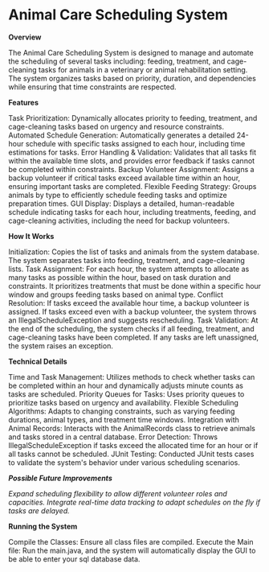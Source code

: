 # Animal Care Scheduling System



**Overview**

The Animal Care Scheduling System is designed to manage and automate the scheduling of several tasks including: feeding, treatment, and cage-cleaning tasks for animals in a veterinary or animal rehabilitation setting. The system organizes tasks based on priority, duration, and dependencies while ensuring that time constraints are respected.


**Features**

Task Prioritization: Dynamically allocates priority to feeding, treatment, and cage-cleaning tasks based on urgency and resource constraints.
Automated Schedule Generation: Automatically generates a detailed 24-hour schedule with specific tasks assigned to each hour, including time estimations for tasks.
Error Handling & Validation: Validates that all tasks fit within the available time slots, and provides error feedback if tasks cannot be completed within constraints.
Backup Volunteer Assignment: Assigns a backup volunteer if critical tasks exceed available time within an hour, ensuring important tasks are completed.
Flexible Feeding Strategy: Groups animals by type to efficiently schedule feeding tasks and optimize preparation times.
GUI Display: Displays a detailed, human-readable schedule indicating tasks for each hour, including treatments, feeding, and cage-cleaning activities, including the need for backup volunteers.



**How It Works**

Initialization: Copies the list of tasks and animals from the system database. The system separates tasks into feeding, treatment, and cage-cleaning lists.
Task Assignment: For each hour, the system attempts to allocate as many tasks as possible within the hour, based on task duration and constraints. It prioritizes treatments that must be done within a specific hour window and groups feeding tasks based on animal type.
Conflict Resolution: If tasks exceed the available hour time, a backup volunteer is assigned. If tasks exceed even with a backup volunteer, the system throws an IllegalScheduleException and suggests rescheduling.
Task Validation: At the end of the scheduling, the system checks if all feeding, treatment, and cage-cleaning tasks have been completed. If any tasks are left unassigned, the system raises an exception.


**Technical Details**

Time and Task Management: Utilizes methods to check whether tasks can be completed within an hour and dynamically adjusts minute counts as tasks are scheduled.
Priority Queues for Tasks: Uses priority queues to prioritize tasks based on urgency and availability.
Flexible Scheduling Algorithms: Adapts to changing constraints, such as varying feeding durations, animal types, and treatment time windows.
Integration with Animal Records: Interacts with the AnimalRecords class to retrieve animals and tasks stored in a central database.
Error Detection: Throws IllegalScheduleException if tasks exceed the allocated time for an hour or if all tasks cannot be scheduled.
JUnit Testing: Conducted JUnit tests cases to validate the system's behavior under various scheduling scenarios.



***Possible Future Improvements***

*Expand scheduling flexibility to allow different volunteer roles and capacities.*
*Integrate real-time data tracking to adapt schedules on the fly if tasks are delayed.*


**Running the System**

Compile the Classes: Ensure all class files are compiled.
Execute the Main file: Run the main.java, and the system will automatically display the GUI to be able to enter your sql database data.

